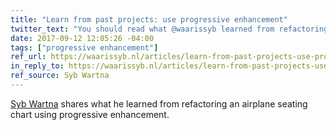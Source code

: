 ```yaml
---
title: "Learn from past projects: use progressive enhancement"
twitter_text: "You should read what @waarissyb learned from refactoring an airplane seating chart using progressive enhancement"
date: 2017-09-12 12:05:26 -04:00
tags: ["progressive enhancement"]
ref_url: https://waarissyb.nl/articles/learn-from-past-projects-use-progressive-enhancement.html
in_reply_to: https://waarissyb.nl/articles/learn-from-past-projects-use-progressive-enhancement.html
ref_source: Syb Wartna
---
```


[Syb Wartna](https://twitter.com/waarissyb) shares what he learned from refactoring an airplane seating chart using progressive enhancement.